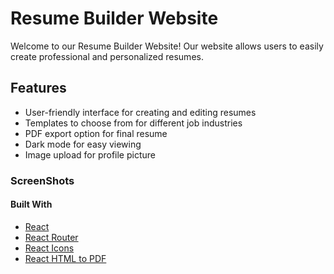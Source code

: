 # Resume Builder Website

Welcome to our Resume Builder Website! Our website allows users to easily create professional and personalized resumes.

## Features
- User-friendly interface for creating and editing resumes
- Templates to choose from for different job industries
- PDF export option for final resume
- Dark mode for easy viewing
- Image upload for profile picture
### ScreenShots

#### Built With
- [React](https://reactjs.org/)
- [React Router](https://reactrouter.com/)
- [React Icons](https://react-icons.github.io/react-icons/)
- [React HTML to PDF](https://www.npmjs.com/package/react-html-to-pdf)

